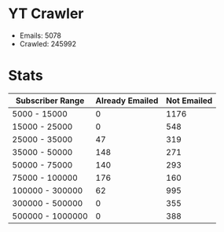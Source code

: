 # YT Crawler
- Emails: 5078
- Crawled: 245992

# Stats
| Subscriber Range  | Already Emailed | Not Emailed |
|-------|-------|-------|
| 5000 - 15000 | 0 | 1176 |
| 15000 - 25000 | 0 | 548 |
| 25000 - 35000 | 47 | 319 |
| 35000 - 50000 | 148 | 271 |
| 50000 - 75000 | 140 | 293 |
| 75000 - 100000 | 176 | 160 |
| 100000 - 300000 | 62 | 995 |
| 300000 - 500000 | 0 | 355 |
| 500000 - 1000000 | 0 | 388 |
